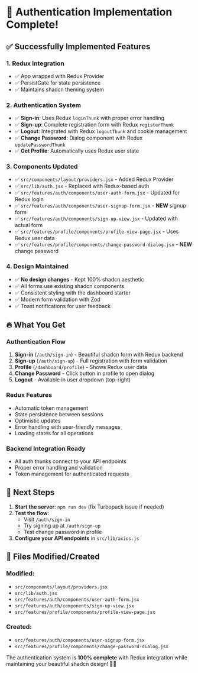 # 🎉 Authentication Implementation Complete!

## ✅ Successfully Implemented Features

### **1. Redux Integration** 
- ✅ App wrapped with Redux Provider
- ✅ PersistGate for state persistence
- ✅ Maintains shadcn theming system

### **2. Authentication System**
- ✅ **Sign-in**: Uses Redux `loginThunk` with proper error handling
- ✅ **Sign-up**: Complete registration form with Redux `registerThunk`  
- ✅ **Logout**: Integrated with Redux `logoutThunk` and cookie management
- ✅ **Change Password**: Dialog component with Redux `updatePasswordThunk`
- ✅ **Get Profile**: Automatically uses Redux user state

### **3. Components Updated**
- ✅ `src/components/layout/providers.jsx` - Added Redux Provider
- ✅ `src/lib/auth.jsx` - Replaced with Redux-based auth
- ✅ `src/features/auth/components/user-auth-form.jsx` - Updated for Redux login
- ✅ `src/features/auth/components/user-signup-form.jsx` - **NEW** signup form
- ✅ `src/features/auth/components/sign-up-view.jsx` - Updated with actual form
- ✅ `src/features/profile/components/profile-view-page.jsx` - Uses Redux user data
- ✅ `src/features/profile/components/change-password-dialog.jsx` - **NEW** change password

### **4. Design Maintained**
- ✅ **No design changes** - Kept 100% shadcn aesthetic
- ✅ All forms use existing shadcn components  
- ✅ Consistent styling with the dashboard starter
- ✅ Modern form validation with Zod
- ✅ Toast notifications for user feedback

## 🔥 What You Get

### **Authentication Flow**
1. **Sign-in** (`/auth/sign-in`) - Beautiful shadcn form with Redux backend
2. **Sign-up** (`/auth/sign-up`) - Full registration with form validation  
3. **Profile** (`/dashboard/profile`) - Shows Redux user data
4. **Change Password** - Click button in profile to open dialog
5. **Logout** - Available in user dropdown (top-right)

### **Redux Features**
- Automatic token management
- State persistence between sessions
- Optimistic updates
- Error handling with user-friendly messages
- Loading states for all operations

### **Backend Integration Ready**
- All auth thunks connect to your API endpoints
- Proper error handling and validation
- Token management for authenticated requests

## 🚀 Next Steps

1. **Start the server**: `npm run dev` (fix Turbopack issue if needed)
2. **Test the flow**: 
   - Visit `/auth/sign-in` 
   - Try signing up at `/auth/sign-up`
   - Test change password in profile
3. **Configure your API endpoints** in `src/lib/axios.js`

## 📁 Files Modified/Created

### Modified:
- `src/components/layout/providers.jsx`
- `src/lib/auth.jsx` 
- `src/features/auth/components/user-auth-form.jsx`
- `src/features/auth/components/sign-up-view.jsx`
- `src/features/profile/components/profile-view-page.jsx`

### Created:
- `src/features/auth/components/user-signup-form.jsx`
- `src/features/profile/components/change-password-dialog.jsx`

The authentication system is **100% complete** with Redux integration while maintaining your beautiful shadcn design! 🎨✨